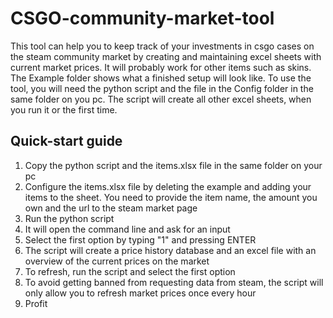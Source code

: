 # CSGO-community-market-tool

This tool can help you to keep track of your investments in csgo cases on the steam community market by creating and maintaining excel sheets with current market prices.
It will probably work for other items such as skins.
The Example folder shows what a finished setup will look like.
To use the tool, you will need the python script and the file in the Config folder in the same folder on you pc.
The script will create all other excel sheets, when you run it or the first time.

## Quick-start guide

1. Copy the python script and the items.xlsx file in the same folder on your pc
2. Configure the items.xlsx file by deleting the example and adding your items to the sheet. You need to provide the item name, the amount you own and the url to the steam market page
3. Run the python script
4. It will open the command line and ask for an input
5. Select the first option by typing "1" and pressing ENTER
6. The script will create a price history database and an excel file with an overview of the current prices on the market
7. To refresh, run the script and select the first option
8. To avoid getting banned from requesting data from steam, the script will only allow you to refresh market prices once every hour 
9. Profit

